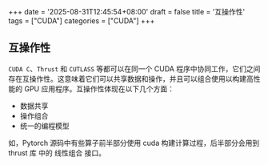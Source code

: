 +++
date = '2025-08-31T12:45:54+08:00'
draft = false
title = '互操作性'
tags = ["CUDA"]
categories = ["CUDA"]
+++

## 互操作性

`CUDA C`、`Thrust` 和 `CUTLASS` 等都可以在同一个 CUDA 程序中协同工作，它们之间存在互操作性。这意味着它们可以共享数据和操作，并且可以组合使用以构建高性能的 GPU 应用程序。互操作性体现在以下几个方面：

- 数据共享
- 操作组合
- 统一的编程模型

如，Pytorch 源码中有些算子前半部分使用 cuda 构建计算过程，后半部分会用到 thrust 库 中的 线性组合 接口。
